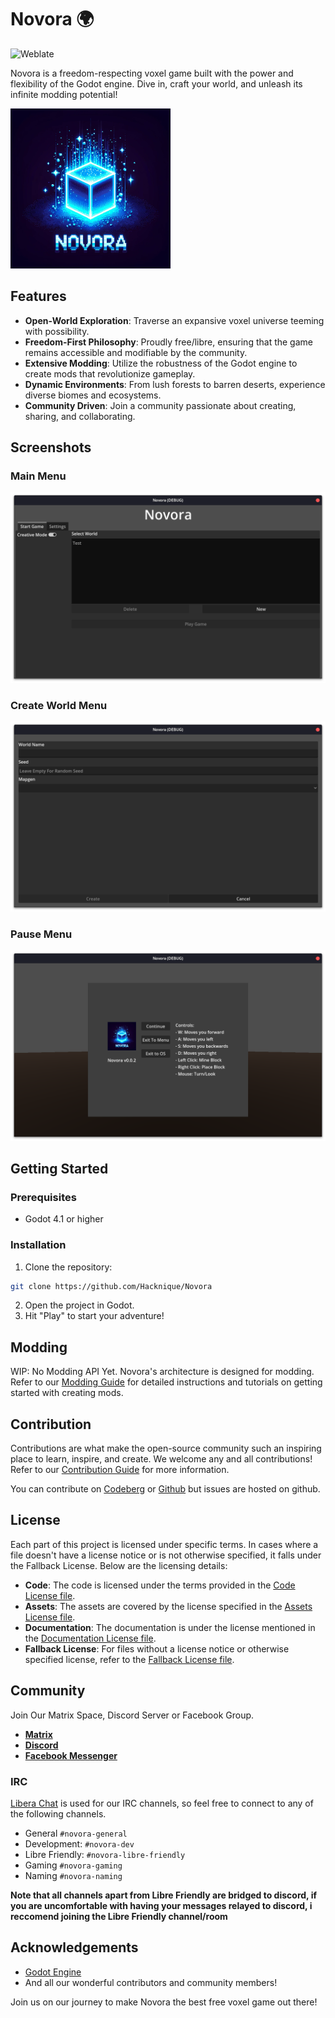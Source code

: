 # Novora 🌍

![Weblate](https://hosted.weblate.org/widget/voxy/voxey/svg-badge.svg)

Novora is a freedom-respecting voxel game built with the power and flexibility of the Godot engine. Dive in, craft your world, and unleash its infinite modding potential!

<img src="./assets/logo.png" width="256" height="256" />

## Features

- **Open-World Exploration**: Traverse an expansive voxel universe teeming with possibility.
- **Freedom-First Philosophy**: Proudly free/libre, ensuring that the game remains accessible and modifiable by the community.
- **Extensive Modding**: Utilize the robustness of the Godot engine to create mods that revolutionize gameplay.
- **Dynamic Environments**: From lush forests to barren deserts, experience diverse biomes and ecosystems.
- **Community Driven**: Join a community passionate about creating, sharing, and collaborating.

## Screenshots

### Main Menu
![Main Menu](./screenshots/main_menu.png)

### Create World Menu
![Create World Menu](./screenshots/create_world.png)

### Pause Menu
![Pause Menu](./screenshots/pause_menu.png)

## Getting Started

### Prerequisites

- Godot 4.1 or higher

### Installation

1. Clone the repository:
```sh
git clone https://github.com/Hacknique/Novora
```

2. Open the project in Godot.
3. Hit "Play" to start your adventure!

## Modding

WIP: No Modding API Yet.
Novora's architecture is designed for modding. Refer to our [Modding Guide](./docs/MODDING.md) for detailed instructions and tutorials on getting started with creating mods.

## Contribution

Contributions are what make the open-source community such an inspiring place to learn, inspire, and create. We welcome any and all contributions! Refer to our [Contribution Guide](./docs/CONTRIBUTING.md) for more information.

You can contribute on [Codeberg](https://codeberg.org/Hacknique/Novora) or [Github](https://github.com/Hacknique/Novora/) but issues are hosted on github.

## License
Each part of this project is licensed under specific terms. In cases where a file doesn't have a license notice or is not otherwise specified, it falls under the Fallback License. Below are the licensing details:

+ **Code**: The code is licensed under the terms provided in the [Code License file](LICENSE).
+ **Assets**: The assets are covered by the license specified in the [Assets License file](assets/LICENSE).
+ **Documentation**: The documentation is under the license mentioned in the [Documentation License file](docs/LICENSE).
+ **Fallback License**: For files without a license notice or otherwise specified license, refer to the [Fallback License file](./LICENSE).

## Community

Join Our Matrix Space, Discord Server or Facebook Group.

- **[Matrix](https://matrix.to/#/#novora:james-clarke.ynh.fr)**
- **[Discord](https://discord.gg/Znwk5cARQm)**
- **[Facebook Messenger](https://m.me/ch/AbYLuYLZzZktEhao/)**

### IRC
[Libera Chat](https://libera.chat/) is used for our IRC channels, so feel free to connect to any of the following channels.

- General `#novora-general`
- Development: `#novora-dev`
- Libre Friendly: `#novora-libre-friendly`
- Gaming `#novora-gaming`
- Naming `#novora-naming`

**Note that all channels apart from Libre Friendly are bridged to discord, if you are uncomfortable with having your messages relayed to discord, i reccomend joining the Libre Friendly channel/room**

## Acknowledgements

- [Godot Engine](https://godotengine.org/)
- And all our wonderful contributors and community members!

Join us on our journey to make Novora the best free voxel game out there!
